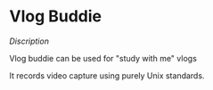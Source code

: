 # Vlog Buddie  

*Discription*

Vlog buddie can be used for "study with me" vlogs 

It records video capture using purely Unix standards.

